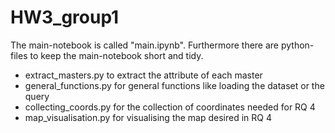 # HW3_group1

The main-notebook is called "main.ipynb".
Furthermore there are python-files to keep the main-notebook short and tidy.
- extract_masters.py to extract the attribute of each master
- general_functions.py for general functions like loading the dataset or the query
- collecting_coords.py for the collection of coordinates needed for RQ 4
- map_visualisation.py for visualising the map desired in RQ 4
